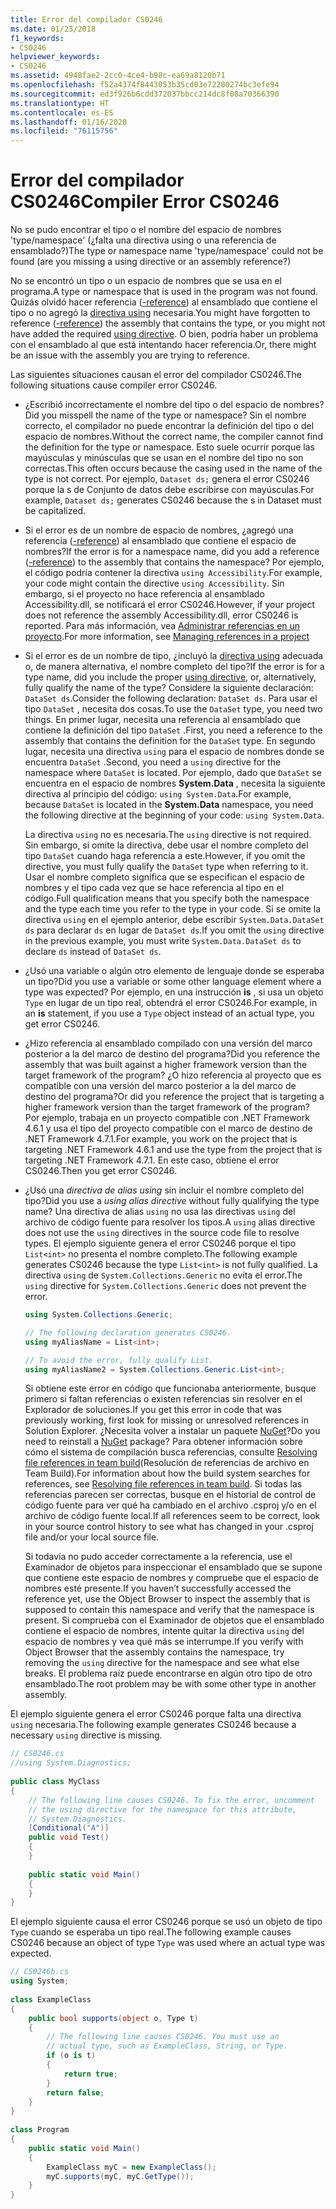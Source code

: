 ```yaml
---
title: Error del compilador CS0246
ms.date: 01/23/2018
f1_keywords:
- CS0246
helpviewer_keywords:
- CS0246
ms.assetid: 4948fae2-2cc0-4ce4-b98c-ea69a8120b71
ms.openlocfilehash: f52a4374f8443053b35cd03e72200274bc3efe94
ms.sourcegitcommit: ed3f926b6cdd372037bbcc214dc8f08a70366390
ms.translationtype: HT
ms.contentlocale: es-ES
ms.lasthandoff: 01/16/2020
ms.locfileid: "76115756"
---
```

# <a name="compiler-error-cs0246"></a><span data-ttu-id="8a566-102">Error del compilador CS0246</span><span class="sxs-lookup"><span data-stu-id="8a566-102">Compiler Error CS0246</span></span>

<span data-ttu-id="8a566-103">No se pudo encontrar el tipo o el nombre del espacio de nombres 'type/namespace' (¿falta una directiva using o una referencia de ensamblado?)</span><span class="sxs-lookup"><span data-stu-id="8a566-103">The type or namespace name 'type/namespace' could not be found (are you missing a using directive or an assembly reference?)</span></span>  
  
<span data-ttu-id="8a566-104">No se encontró un tipo o un espacio de nombres que se usa en el programa.</span><span class="sxs-lookup"><span data-stu-id="8a566-104">A type or namespace that is used in the program was not found.</span></span> <span data-ttu-id="8a566-105">Quizás olvidó hacer referencia ([-reference](../compiler-options/reference-compiler-option.md)) al ensamblado que contiene el tipo o no agregó la [directiva using](../keywords/using-directive.md) necesaria.</span><span class="sxs-lookup"><span data-stu-id="8a566-105">You might have forgotten to reference ([-reference](../compiler-options/reference-compiler-option.md)) the assembly that contains the type, or you might not have added the required [using directive](../keywords/using-directive.md).</span></span>  <span data-ttu-id="8a566-106">O bien, podría haber un problema con el ensamblado al que está intentando hacer referencia.</span><span class="sxs-lookup"><span data-stu-id="8a566-106">Or, there might be an issue with the assembly you are trying to reference.</span></span>  
  
<span data-ttu-id="8a566-107">Las siguientes situaciones causan el error del compilador CS0246.</span><span class="sxs-lookup"><span data-stu-id="8a566-107">The following situations cause compiler error CS0246.</span></span>  
  
- <span data-ttu-id="8a566-108">¿Escribió incorrectamente el nombre del tipo o del espacio de nombres?</span><span class="sxs-lookup"><span data-stu-id="8a566-108">Did you misspell the name of the type or namespace?</span></span> <span data-ttu-id="8a566-109">Sin el nombre correcto, el compilador no puede encontrar la definición del tipo o del espacio de nombres.</span><span class="sxs-lookup"><span data-stu-id="8a566-109">Without the correct name, the compiler cannot find the definition for the type or namespace.</span></span> <span data-ttu-id="8a566-110">Esto suele ocurrir porque las mayúsculas y minúsculas que se usan en el nombre del tipo no son correctas.</span><span class="sxs-lookup"><span data-stu-id="8a566-110">This often occurs because the casing used in the name of the type is not correct.</span></span> <span data-ttu-id="8a566-111">Por ejemplo, `Dataset ds;` genera el error CS0246 porque la s de Conjunto de datos debe escribirse con mayúsculas.</span><span class="sxs-lookup"><span data-stu-id="8a566-111">For example, `Dataset ds;` generates CS0246 because the s in Dataset must be capitalized.</span></span>  
  
- <span data-ttu-id="8a566-112">Si el error es de un nombre de espacio de nombres, ¿agregó una referencia ([-reference](../compiler-options/reference-compiler-option.md)) al ensamblado que contiene el espacio de nombres?</span><span class="sxs-lookup"><span data-stu-id="8a566-112">If the error is for a namespace name, did you add a reference ([-reference](../compiler-options/reference-compiler-option.md)) to the assembly that contains the namespace?</span></span> <span data-ttu-id="8a566-113">Por ejemplo, el código podría contener la directiva `using Accessibility`.</span><span class="sxs-lookup"><span data-stu-id="8a566-113">For example, your code might contain the directive `using Accessibility`.</span></span> <span data-ttu-id="8a566-114">Sin embargo, si el proyecto no hace referencia al ensamblado Accessibility.dll, se notificará el error CS0246.</span><span class="sxs-lookup"><span data-stu-id="8a566-114">However, if your project does not reference the assembly Accessibility.dll, error CS0246 is reported.</span></span> <span data-ttu-id="8a566-115">Para más información, vea [Administrar referencias en un proyecto](/visualstudio/ide/managing-references-in-a-project).</span><span class="sxs-lookup"><span data-stu-id="8a566-115">For more information, see [Managing references in a project](/visualstudio/ide/managing-references-in-a-project)</span></span>  
  
- <span data-ttu-id="8a566-116">Si el error es de un nombre de tipo, ¿incluyó la [directiva using](../keywords/using-directive.md) adecuada o, de manera alternativa, el nombre completo del tipo?</span><span class="sxs-lookup"><span data-stu-id="8a566-116">If the error is for a type name, did you include the proper [using directive](../keywords/using-directive.md), or, alternatively, fully qualify the name of the type?</span></span> <span data-ttu-id="8a566-117">Considere la siguiente declaración: `DataSet ds`.</span><span class="sxs-lookup"><span data-stu-id="8a566-117">Consider the following declaration: `DataSet ds`.</span></span> <span data-ttu-id="8a566-118">Para usar el tipo `DataSet` , necesita dos cosas.</span><span class="sxs-lookup"><span data-stu-id="8a566-118">To use the `DataSet` type, you need two things.</span></span> <span data-ttu-id="8a566-119">En primer lugar, necesita una referencia al ensamblado que contiene la definición del tipo `DataSet` .</span><span class="sxs-lookup"><span data-stu-id="8a566-119">First, you need a reference to the assembly that contains the definition for the `DataSet` type.</span></span> <span data-ttu-id="8a566-120">En segundo lugar, necesita una directiva `using` para el espacio de nombres donde se encuentra `DataSet` .</span><span class="sxs-lookup"><span data-stu-id="8a566-120">Second, you need a `using` directive for the namespace where `DataSet` is located.</span></span> <span data-ttu-id="8a566-121">Por ejemplo, dado que `DataSet` se encuentra en el espacio de nombres **System.Data** , necesita la siguiente directiva al principio del código: `using System.Data`.</span><span class="sxs-lookup"><span data-stu-id="8a566-121">For example, because `DataSet` is located in the **System.Data** namespace, you need the following directive at the beginning of your code: `using System.Data`.</span></span>  
  
     <span data-ttu-id="8a566-122">La directiva `using` no es necesaria.</span><span class="sxs-lookup"><span data-stu-id="8a566-122">The `using` directive is not required.</span></span> <span data-ttu-id="8a566-123">Sin embargo, si omite la directiva, debe usar el nombre completo del tipo `DataSet` cuando haga referencia a este.</span><span class="sxs-lookup"><span data-stu-id="8a566-123">However, if you omit the directive, you must fully qualify the `DataSet` type when referring to it.</span></span> <span data-ttu-id="8a566-124">Usar el nombre completo significa que se especifican el espacio de nombres y el tipo cada vez que se hace referencia al tipo en el código.</span><span class="sxs-lookup"><span data-stu-id="8a566-124">Full qualification means that you specify both the namespace and the type each time you refer to the type in your code.</span></span> <span data-ttu-id="8a566-125">Si se omite la directiva `using` en el ejemplo anterior, debe escribir `System.Data.DataSet ds` para declarar `ds` en lugar de `DataSet ds`.</span><span class="sxs-lookup"><span data-stu-id="8a566-125">If you omit the `using` directive in the previous example, you must write `System.Data.DataSet ds` to declare `ds` instead of `DataSet ds`.</span></span>  
  
- <span data-ttu-id="8a566-126">¿Usó una variable o algún otro elemento de lenguaje donde se esperaba un tipo?</span><span class="sxs-lookup"><span data-stu-id="8a566-126">Did you use a variable or some other language element where a type was expected?</span></span> <span data-ttu-id="8a566-127">Por ejemplo, en una instrucción **is** , si usa un objeto `Type` en lugar de un tipo real, obtendrá el error CS0246.</span><span class="sxs-lookup"><span data-stu-id="8a566-127">For example, in an **is** statement, if you use a `Type` object instead of an actual type, you get error CS0246.</span></span>  

- <span data-ttu-id="8a566-128">¿Hizo referencia al ensamblado compilado con una versión del marco posterior a la del marco de destino del programa?</span><span class="sxs-lookup"><span data-stu-id="8a566-128">Did you reference the assembly that was built against a higher framework version than the target framework of the program?</span></span> <span data-ttu-id="8a566-129">¿O hizo referencia al proyecto que es compatible con una versión del marco posterior a la del marco de destino del programa?</span><span class="sxs-lookup"><span data-stu-id="8a566-129">Or did you reference the project that is targeting a higher framework version than the target framework of the program?</span></span> <span data-ttu-id="8a566-130">Por ejemplo, trabaja en un proyecto compatible con .NET Framework 4.6.1 y usa el tipo del proyecto compatible con el marco de destino de .NET Framework 4.7.1.</span><span class="sxs-lookup"><span data-stu-id="8a566-130">For example, you work on the project that is targeting .NET Framework 4.6.1 and use the type from the project that is targeting .NET Framework 4.7.1.</span></span> <span data-ttu-id="8a566-131">En este caso, obtiene el error CS0246.</span><span class="sxs-lookup"><span data-stu-id="8a566-131">Then you get error CS0246.</span></span>
  
- <span data-ttu-id="8a566-132">¿Usó una *directiva de alias using* sin incluir el nombre completo del tipo?</span><span class="sxs-lookup"><span data-stu-id="8a566-132">Did you use a *using alias directive* without fully qualifying the type name?</span></span> <span data-ttu-id="8a566-133">Una directiva de alias `using` no usa las directivas `using` del archivo de código fuente para resolver los tipos.</span><span class="sxs-lookup"><span data-stu-id="8a566-133">A `using` alias directive does not use the `using` directives in the source code file to resolve types.</span></span> <span data-ttu-id="8a566-134">El ejemplo siguiente genera el error CS0246 porque el tipo `List<int>` no presenta el nombre completo.</span><span class="sxs-lookup"><span data-stu-id="8a566-134">The following example generates CS0246 because the type `List<int>` is not fully qualified.</span></span> <span data-ttu-id="8a566-135">La directiva `using` de `System.Collections.Generic` no evita el error.</span><span class="sxs-lookup"><span data-stu-id="8a566-135">The `using` directive for `System.Collections.Generic` does not prevent the error.</span></span>  
  
    ```csharp  
    using System.Collections.Generic;  
  
    // The following declaration generates CS0246.  
    using myAliasName = List<int>;   
  
    // To avoid the error, fully qualify List.  
    using myAliasName2 = System.Collections.Generic.List<int>;  
    ```  
  
     <span data-ttu-id="8a566-136">Si obtiene este error en código que funcionaba anteriormente, busque primero si faltan referencias o existen referencias sin resolver en el Explorador de soluciones.</span><span class="sxs-lookup"><span data-stu-id="8a566-136">If you get this error in code that was previously working, first look for missing or unresolved references in Solution Explorer.</span></span> <span data-ttu-id="8a566-137">¿Necesita volver a instalar un paquete [NuGet](https://www.nuget.org/)?</span><span class="sxs-lookup"><span data-stu-id="8a566-137">Do you need to reinstall a [NuGet](https://www.nuget.org/) package?</span></span> <span data-ttu-id="8a566-138">Para obtener información sobre cómo el sistema de compilación busca referencias, consulte [Resolving file references in team build](https://docs.microsoft.com/archive/blogs/manishagarwal/resolving-file-references-in-team-build-part-2)(Resolución de referencias de archivo en Team Build).</span><span class="sxs-lookup"><span data-stu-id="8a566-138">For information about how the build system searches for references, see [Resolving file references in team build](https://docs.microsoft.com/archive/blogs/manishagarwal/resolving-file-references-in-team-build-part-2).</span></span> <span data-ttu-id="8a566-139">Si todas las referencias parecen ser correctas, busque en el historial de control de código fuente para ver qué ha cambiado en el archivo .csproj y/o en el archivo de código fuente local.</span><span class="sxs-lookup"><span data-stu-id="8a566-139">If all references seem to be correct, look in your source control history to see what has changed in your .csproj file and/or your local source file.</span></span>  
  
     <span data-ttu-id="8a566-140">Si todavía no pudo acceder correctamente a la referencia, use el Examinador de objetos para inspeccionar el ensamblado que se supone que contiene este espacio de nombres y compruebe que el espacio de nombres esté presente.</span><span class="sxs-lookup"><span data-stu-id="8a566-140">If you haven’t successfully accessed the reference yet, use the Object Browser to inspect the assembly that is supposed to contain this namespace and verify that the namespace is present.</span></span> <span data-ttu-id="8a566-141">Si comprueba con el Examinador de objetos que el ensamblado contiene el espacio de nombres, intente quitar la directiva `using` del espacio de nombres y vea qué más se interrumpe.</span><span class="sxs-lookup"><span data-stu-id="8a566-141">If you verify with Object Browser that the assembly contains the namespace, try removing the `using` directive for the namespace and see what else breaks.</span></span> <span data-ttu-id="8a566-142">El problema raíz puede encontrarse en algún otro tipo de otro ensamblado.</span><span class="sxs-lookup"><span data-stu-id="8a566-142">The root problem may be with some other type in another assembly.</span></span>  
  
<span data-ttu-id="8a566-143">El ejemplo siguiente genera el error CS0246 porque falta una directiva `using` necesaria.</span><span class="sxs-lookup"><span data-stu-id="8a566-143">The following example generates CS0246 because a necessary `using` directive is missing.</span></span>  
  
```csharp  
// CS0246.cs  
//using System.Diagnostics;  
  
public class MyClass  
{  
    // The following line causes CS0246. To fix the error, uncomment  
    // the using directive for the namespace for this attribute,  
    // System.Diagnostics.  
    [Conditional("A")]  
    public void Test()  
    {  
    }  
  
    public static void Main()  
    {  
    }  
}  
```  
  
<span data-ttu-id="8a566-144">El ejemplo siguiente causa el error CS0246 porque se usó un objeto de tipo `Type` cuando se esperaba un tipo real.</span><span class="sxs-lookup"><span data-stu-id="8a566-144">The following example causes CS0246 because an object of type `Type` was used where an actual type was expected.</span></span>  
  
```csharp  
// CS0246b.cs  
using System;  
  
class ExampleClass  
{  
    public bool supports(object o, Type t)  
    {  
        // The following line causes CS0246. You must use an  
        // actual type, such as ExampleClass, String, or Type.  
        if (o is t)  
        {  
            return true;  
        }  
        return false;  
    }  
}  
  
class Program  
{  
    public static void Main()  
    {  
        ExampleClass myC = new ExampleClass();  
        myC.supports(myC, myC.GetType());  
    }  
}  
```
